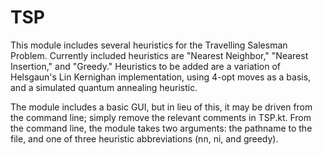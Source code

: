 # TSP

This module includes several heuristics for the Travelling Salesman Problem.
Currently included heuristics are "Nearest Neighbor," "Nearest Insertion," and "Greedy."
Heuristics to be added are a variation of Helsgaun's Lin Kernighan implementation, using
4-opt moves as a basis, and a simulated quantum annealing heuristic.

The module includes a basic GUI, but in lieu of this, it may be driven from the command line;
simply remove the relevant comments in TSP.kt. From the command line, the module takes two
arguments: the pathname to the file, and one of three heuristic abbreviations (nn, ni, and greedy).

